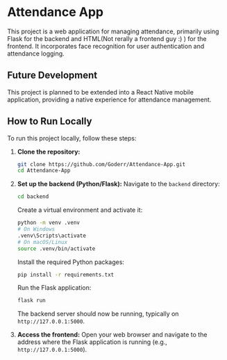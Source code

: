 # Attendance App

This project is a web application for managing attendance, primarily using Flask for the backend and HTML(Not rerally a frontend guy :) ) for the frontend. It incorporates face recognition for user authentication and attendance logging.

## Future Development

This project is planned to be extended into a React Native mobile application, providing a native experience for attendance management.

## How to Run Locally

To run this project locally, follow these steps:

1.  **Clone the repository:**
    ```bash
    git clone https://github.com/Goderr/Attendance-App.git
    cd Attendance-App
    ```

2.  **Set up the backend (Python/Flask):**
    Navigate to the `backend` directory:
    ```bash
    cd backend
    ```
    Create a virtual environment and activate it:
    ```bash
    python -m venv .venv
    # On Windows
    .venv\Scripts\activate
    # On macOS/Linux
    source .venv/bin/activate
    ```
    Install the required Python packages:
    ```bash
    pip install -r requirements.txt
    ```
    Run the Flask application:
    ```bash
    flask run
    ```
    The backend server should now be running, typically on `http://127.0.0.1:5000`.

3.  **Access the frontend:**
    Open your web browser and navigate to the address where the Flask application is running (e.g., `http://127.0.0.1:5000`).

